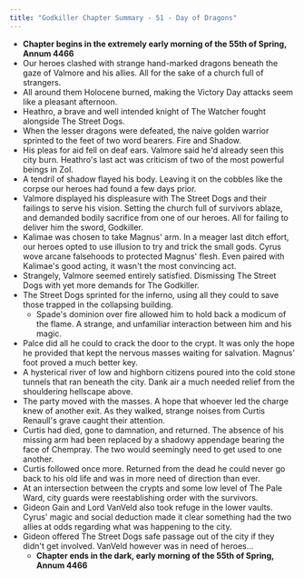 ```yaml
---
title: "Godkiller Chapter Summary - 51 - Day of Dragons"
---
```

- **Chapter begins in the extremely early morning of the 55th of Spring, Annum 4466**
- Our heroes clashed with strange hand-marked dragons beneath the gaze of Valmore and his allies. All for the sake of a church full of strangers.
- All around them Holocene burned, making the Victory Day attacks seem like a pleasant afternoon.
- Heathro, a brave and well intended knight of The Watcher fought alongside The Street Dogs.
- When the lesser dragons were defeated, the naive golden warrior sprinted to the feet of two word bearers. Fire and Shadow.
- His pleas for aid fell on deaf ears. Valmore said he'd already seen this city burn. Heathro's last act was criticism of two of the most powerful beings in Zol.
- A tendril of shadow flayed his body. Leaving it on the cobbles like the corpse our heroes had found a few days prior.
- Valmore displayed his displeasure with The Street Dogs and their failings to serve his vision. Setting the church full of survivors ablaze, and demanded bodily sacrifice from one of our heroes. All for failing to deliver him the sword, Godkiller.
- Kalimae was chosen to take Magnus' arm. In a meager last ditch effort, our heroes opted to use illusion to try and trick the small gods. Cyrus wove arcane falsehoods to protected Magnus' flesh. Even paired with Kalimae's good acting, it wasn't the most convincing act.
- Strangely, Valmore seemed entirely satisfied. Dismissing The Street Dogs with yet more demands for The Godkiller.
- The Street Dogs sprinted for the inferno, using all they could to save those trapped in the collapsing building.
	- Spade's dominion over fire allowed him to hold back a modicum of the flame. A strange, and unfamiliar interaction between him and his magic.
- Palce did all he could to crack the door to the crypt. It was only the hope he provided that kept the nervous masses waiting for salvation. Magnus' foot proved a much better key.
- A hysterical river of low and highborn citizens poured into the cold stone tunnels that ran beneath the city. Dank air a much needed relief from the shouldering hellscape above.
- The party moved with the masses. A hope that whoever led the charge knew of another exit. As they walked, strange noises from Curtis Renaull's grave caught their attention.
- Curtis had died, gone to damnation, and returned. The absence of his missing arm had been replaced by a shadowy appendage bearing the face of Chempray. The two would seemingly need to get used to one another.
- Curtis followed once more. Returned from the dead he could never go back to his old life and was in more need of direction than ever.
- At an intersection between the crypts and some low level of The Pale Ward, city guards were reestablishing order with the survivors.
- Gideon Gain and Lord VanVeld also took refuge in the lower vaults. Cyrus' magic and social deduction made it clear something had the two allies at odds regarding what was happening to the city.
- Gideon offered The Street Dogs safe passage out of the city if they didn't get involved. VanVeld however was in need of heroes...
  - **Chapter ends in the dark, early morning of the 55th of Spring, Annum 4466**